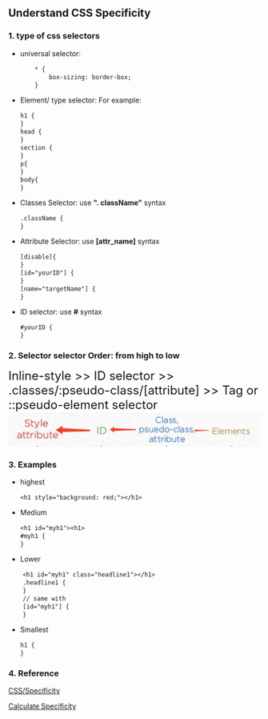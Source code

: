## Understand CSS Specificity 
### 1. type of css selectors
* universal selector: 
	```
		* {
			box-sizing: border-box;
		}
	```
* Element/ type selector:
	For example:
	```
	h1 {
	}
	head {
	}
	section {
	}
	p{
	}
	body{
	}
	```
* Classes Selector: use **". className"** syntax
	 ```
	 .className {
	 }
	 ``` 
* Attribute Selector: use **[attr_name]** syntax
	```
	[disable]{
	}
	[id="yourID"] {
	}
	[name="targetName"] {
	}
	```
* ID selector: use **#** syntax
	```
	#yourID {
	}
	```

### 2. Selector selector Order: from high to low
  <font size="5"> Inline-style >>
   ID selector >>
    .classes/:pseudo-class/[attribute] >>
    Tag or ::pseudo-element selector
 </font>
 ![image](../assets/specificity.png)
 
 ### 3. Examples
 * highest 
	 ```
	 <h1 style="background: red;"></h1>
	 ```
 * Medium
	 ```
	<h1 id="myh1"><h1>
	#myh1 {
	}
	```
* Lower
```
	<h1 id="myh1" class="headline1"></h1>
	.headline1 {
	} 
	// same with 
	[id="myh1"] {
	}
```
 * Smallest
    ```
    h1 {
    }
    ```

 ### 4. Reference
[CSS/Specificity](https://developer.mozilla.org/en-US/docs/Web/CSS/Specificity)

 [Calculate Specificity](https://polypane.app/css-specificity-calculator/#selector=%5Bid%3D%22test%22%5D)